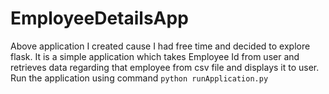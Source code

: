 # EmployeeDetailsApp
Above application I created cause I had free time and decided to explore flask. It is a simple application which takes Employee Id from user and retrieves data regarding that employee from csv file and displays it to user.
Run the application using command
`python runApplication.py`
